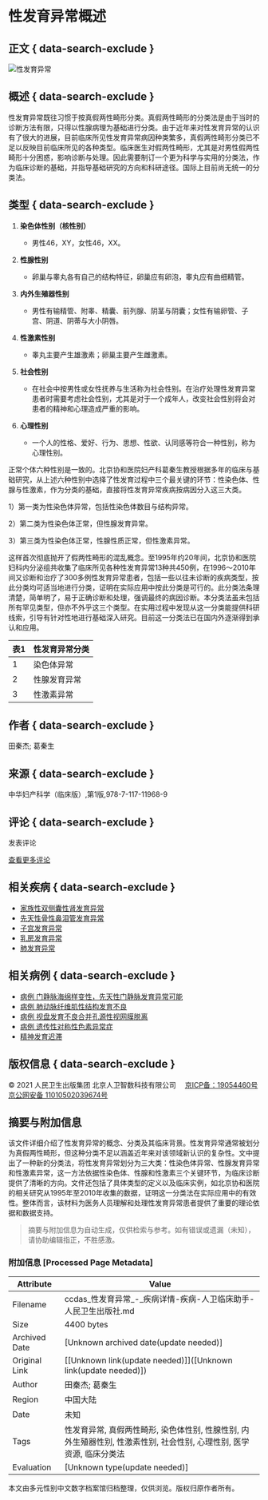 # 性发育异常概述

## 正文 { data-search-exclude }


![性发育异常](https://cdn.pmphai.com/resource/file/59259774792192001650527936296/b50863b2aacd47f59cadcfd79e30bb1a.jpg)

## 概述 { data-search-exclude }

性发育异常既往习惯于按真假两性畸形分类。真假两性畸形的分类法是由于当时的诊断方法有限，只得以性腺病理为基础进行分类。由于近年来对性发育异常的认识有了很大的进展，目前临床所见性发育异常病因种类繁多，真假两性畸形分类已不足以反映目前临床所见的各种类型。临床医生对假两性畸形，尤其是对男性假两性畸形十分困惑，影响诊断与处理。因此需要制订一个更为科学与实用的分类法，作为临床诊断的基础，并指导基础研究的方向和科研途径。国际上目前尚无统一的分类法。

## 类型 { data-search-exclude }

1. **染色体性别（核性别）**
   - 男性46，XY，女性46，XX。
   
2. **性腺性别**
   - 卵巢与睾丸各有自己的结构特征，卵巢应有卵泡，睾丸应有曲细精管。
   
3. **内外生殖器性别**
   - 男性有输精管、附睾、精囊、前列腺、阴茎与阴囊；女性有输卵管、子宫、阴道、阴蒂与大小阴唇。
   
4. **性激素性别**
   - 睾丸主要产生雄激素；卵巢主要产生雌激素。
   
5. **社会性别**
   - 在社会中按男性或女性抚养与生活称为社会性别。在治疗处理性发育异常患者时需要考虑社会性别，尤其是对于一个成年人，改变社会性别将会对患者的精神和心理造成严重的影响。
   
6. **心理性别**
   - 一个人的性格、爱好、行为、思想、性欲、认同感等符合一种性别，称为心理性别。

正常个体六种性别是一致的。北京协和医院妇产科葛秦生教授根据多年的临床与基础研究，从上述六种性别中选择了性发育过程中三个最关键的环节：性染色体、性腺与性激素，作为分类的基础，直接将性发育异常疾病按病因分入这三大类。

1）第一类为性染色体异常，包括性染色体数目与结构异常。

2）第二类为性染色体正常，但性腺发育异常。

3）第三类为性染色体正常，性腺性质正常，但性激素异常。

这样首次彻底抛开了假两性畸形的混乱概念。至1995年约20年间，北京协和医院妇科内分泌组共收集了临床所见各种性发育异常13种共450例，在1996～2010年间又诊断和治疗了300多例性发育异常患者，包括一些以往未诊断的疾病类型，按此分类均可适当地进行分类，证明在实际应用中按此分类是可行的。此分类法条理清楚，简单明了，易于正确诊断和处理，强调最终的病因诊断。本分类法虽未包括所有罕见类型，但亦不外乎这三个类型。在实用过程中发现从这一分类能提供科研线索，引导有针对性地进行基础深入研究。目前这一分类法已在国内外逐渐得到承认和应用。

| 表1 | 性发育异常分类 |
|------|----------------|
| 1    | 染色体异常    |
| 2    | 性腺发育异常  |
| 3    | 性激素异常    |

## 作者 { data-search-exclude }

田秦杰; 葛秦生

## 来源 { data-search-exclude }

中华妇产科学（临床版）,第1版,978-7-117-11968-9

## 评论 { data-search-exclude }

发表评论

[查看更多评论](javascript:moreComment();)

## 相关疾病 { data-search-exclude }

- [家族性双侧囊性肾发育异常](https://www.example.com)
- [先天性骨性鼻泪管发育异常](https://www.example.com)
- [子宫发育异常](https://www.example.com)
- [乳房发育异常](https://www.example.com)
- [肺发育异常](https://www.example.com)

## 相关病例 { data-search-exclude }

- [病例 门静脉海绵样变性，先天性门静脉发育异常可能](https://www.example.com)
- [病例 肺动脉纤维肌性结构发育不良](https://www.example.com)
- [病例 视盘发育不良合并孔源性视网膜脱离](https://www.example.com)
- [病例 遗传性对称性色素异常症](https://www.example.com)
- [精神发育迟滞](https://www.example.com)

## 版权信息 { data-search-exclude }

© 2021 人民卫生出版集团 北京人卫智数科技有限公司 　[京ICP备：19054460号](https://beian.miit.gov.cn/) [京公网安备 11010502039674号](http://www.beian.gov.cn/portal/registerSystemInfo?recordcode=11010502039674)
<!-- tcd_original_link https://ccdas.pmphai.com/appdisease/toPcDetail?sessionId=&knowledgeLibPrefix=disease&id=14348 -->


## 摘要与附加信息

<!-- tcd_abstract -->
该文件详细介绍了性发育异常的概念、分类及其临床背景。性发育异常通常被划分为真假两性畸形，但这种分类不足以涵盖近年来对该领域新认识的复杂性。文中提出了一种新的分类法，将性发育异常划分为三大类：性染色体异常、性腺发育异常和性激素异常，这一方法依据性染色体、性腺和性激素三个关键环节，为临床诊断提供了清晰的方向。文件还包括了具体类型的定义以及临床实例，如北京协和医院的相关研究从1995年至2010年收集的数据，证明这一分类法在实际应用中的有效性。整体而言，该材料为医务人员理解和处理性发育异常患者提供了重要的理论依据和数据支持。
<!-- tcd_abstract_end -->

> 摘要与附加信息为自动生成，仅供检索与参考。如有错误或遗漏（未知），请协助编辑指正，不胜感激。

### 附加信息 [Processed Page Metadata]

| Attribute       | Value                                  |
|-----------------|----------------------------------------|
| Filename        | ccdas_性发育异常_-_疾病详情-疾病-人卫临床助手-人民卫生出版社.md                             |
| Size            | 4400 bytes                           |
| Archived Date   | [Unknown archived date(update needed)]                             |
| Original Link   | [[Unknown link(update needed)]]([Unknown link(update needed)])                       |
| Author          | 田秦杰; 葛秦生                               |
| Region          | 中国大陆                               |
| Date            | 未知                                 |
| Tags            | 性发育异常, 真假两性畸形, 染色体性别, 性腺性别, 内外生殖器性别, 性激素性别, 社会性别, 心理性别, 医学资源, 临床分类法                                 |
| Evaluation            | [Unknown type(update needed)]                                 |
<!-- tcd_table_end -->

本文由多元性别中文数字档案馆归档整理，仅供浏览。版权归原作者所有。
